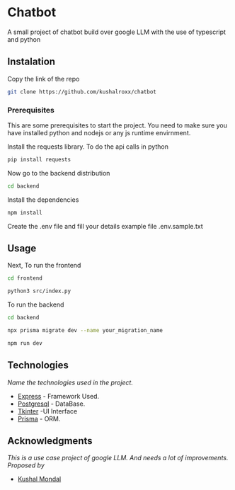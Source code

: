 # Chatbot

A small project of chatbot build over google LLM with the use of typescript and python
## Instalation

Copy the link of the repo
```bash
git clone https://github.com/kushalroxx/chatbot
```

### Prerequisites

This are some prerequisites to start the project. You need to make sure you have installed python and nodejs or any js runtime envirnment.

Install the requests library. To do the api calls in python


```bash
pip install requests
```
Now go to the backend distribution
```bash
cd backend
```
Install the dependencies 
```bash
npm install
```
Create the .env file and fill your details example file .env.sample.txt

## Usage

Next, To run the frontend 

```bash
cd frontend 
```

```bash
python3 src/index.py
```
To run the backend
```bash
cd backend
```
```bash
npx prisma migrate dev --name your_migration_name
```
```bash
npm run dev
```




## Technologies

_Name the technologies used in the project._ 
* [Express](https://github.com/expressjs/express) - Framework Used.
* [Postgresql](https://www.postgresql.org/) - DataBase.
* [Tkinter](https://docs.python.org/3/library/tkinter.html) -UI Interface
* [Prisma](https://www.prisma.io/) - ORM.


## Acknowledgments
_This is a use case project of google LLM. And needs a lot of improvements. Proposed by_
* [Kushal Mondal](https://github.com/kushalroxx/)
